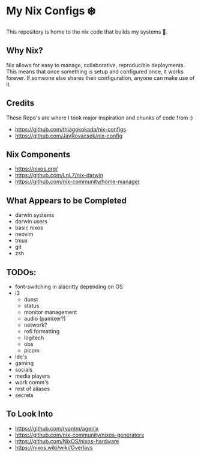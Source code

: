 # My Nix Configs ❄️

This repository is home to the nix code that builds my systems 🎉.

## Why Nix?

Nix allows for easy to manage, collaborative, reproducible deployments. This means that once something is setup and configured once, it works forever. If someone else shares their configuration, anyone can make use of it.

## Credits

These Repo's are where I took major inspiration and chunks of code from :)

- https://github.com/thiagokokada/nix-configs
- https://github.com/JayRovacsek/nix-config

## Nix Components

- https://nixos.org/
- https://github.com/LnL7/nix-darwin
- https://github.com/nix-community/home-manager

## What Appears to be Completed

- darwin systems
- darwin users
- basic nixos
- neovim
- tmux
- git
- zsh

## TODOs:

- font-switching in alacritty depending on OS
- i3
    - dunst
    - status
    - monitor management
    - audio (pamixer?)
    - network?
    - rofi formatting
    - logitech
    - obs
    - picom
- ide's
- gaming
- socials
- media players
- work comm's
- rest of aliases
- secrets

## To Look Into

- https://github.com/ryantm/agenix
- https://github.com/nix-community/nixos-generators
- https://github.com/NixOS/nixos-hardware
- https://nixos.wiki/wiki/Overlays
